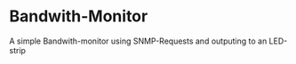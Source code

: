 Bandwith-Monitor
================

A simple Bandwith-monitor using SNMP-Requests and outputing to an LED-strip